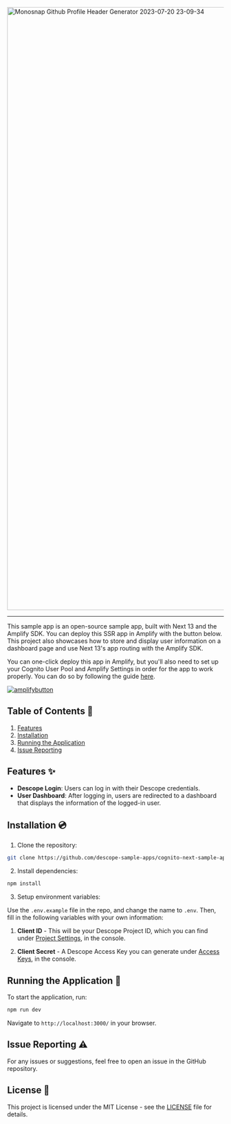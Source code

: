 <img width="1400" alt="Monosnap Github Profile Header Generator 2023-07-20 23-09-34" src="https://github.com/descope-sample-apps/cognito-next-sample-app/assets/32936811/5eeb4ba7-638d-444b-a431-4b6749af1cbe">

---

This sample app is an open-source sample app, built with Next 13 and the Amplify SDK. You can deploy this SSR app in Amplify with the button below. This project also showcases how to store and display user information on a dashboard page and use Next 13's app routing with the Amplify SDK.

You can one-click deploy this app in Amplify, but you'll also need to set up your Cognito User Pool and Amplify Settings in order for the app to work properly. You can do so by following the guide [here]().

[![amplifybutton](https://res.cloudinary.com/practicaldev/image/fetch/s--ubBy37ks--/c_limit%2Cf_auto%2Cfl_progressive%2Cq_auto%2Cw_880/https://oneclick.amplifyapp.com/button.svg)](https://console.aws.amazon.com/amplify/home#/deploy?repo=https://github.com/descope-sample-apps/cognito-next-sample-app/)

## Table of Contents 📝

1. [Features](#features)
2. [Installation](#installation)
3. [Running the Application](#running-the-application)
4. [Issue Reporting](#issue-reporting)

## Features ✨

- **Descope Login**: Users can log in with their Descope credentials.
- **User Dashboard**: After logging in, users are redirected to a dashboard that displays the information of the logged-in user.

## Installation 💿

1. Clone the repository:

```bash
git clone https://github.com/descope-sample-apps/cognito-next-sample-app.git
```

2. Install dependencies:

```bash
npm install
```

3. Setup environment variables:

Use the `.env.example` file in the repo, and change the name to `.env`. Then, fill in the following variables with your own information:

1. **Client ID** - This will be your Descope Project ID, which you can find under [Project Settings](https://app.descope.com/settings/project), in the console.

2. **Client Secret** - A Descope Access Key you can generate under [Access Keys](https://app.descope.com/accesskeys), in the console.

## Running the Application 🚀

To start the application, run:

```bash
npm run dev
```

Navigate to `http://localhost:3000/` in your browser.

## Issue Reporting ⚠️

For any issues or suggestions, feel free to open an issue in the GitHub repository.

## License 📜

This project is licensed under the MIT License - see the [LICENSE](LICENSE) file for details.
